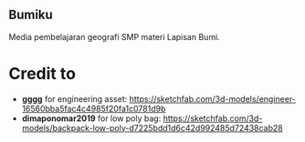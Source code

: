 ## Bumiku

Media pembelajaran geografi SMP materi Lapisan Bumi.

# Credit to
- **gggg** for engineering asset: https://sketchfab.com/3d-models/engineer-16560bba5fac4c4985f20fa1c0781d9b
- **dimaponomar2019** for low poly bag: https://sketchfab.com/3d-models/backpack-low-poly-d7225bdd1d6c42d992485d72438cab28